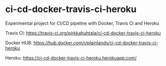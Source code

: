 # ci-cd-docker-travis-ci-heroku
Experimental project for CI/CD pipeline with Docker, Travis CI and Heroku

Travis CI:
https://travis-ci.org/pirkkahuhtala/ci-cd-docker-travis-ci-heroku

Docker HUB:
https://hub.docker.com/r/plainlands/ci-cd-docker-travis-ci-heroku

Heroku:
https://ci-cd-docker-travis-ci-heroku.herokuapp.com/
